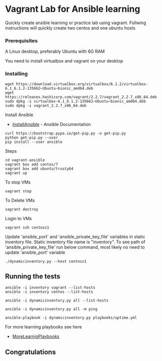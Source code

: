 # Vagrant Lab for Ansible learning

Quickly create ansible learning or practice lab using vagrant. 
Follwing instructions will quickly create two centos and one ubuntu hosts


### Prerequisites
A Linux desktop, preferably Ubuntu with 6G RAM

You need to install virtualbox and vagrant on your desktop


### Installing

```
wget https://download.virtualbox.org/virtualbox/6.1.2/virtualbox-6.1_6.1.2-135662~Ubuntu~bionic_amd64.deb
wget https://releases.hashicorp.com/vagrant/2.2.7/vagrant_2.2.7_x86_64.deb
sudo dpkg -i virtualbox-6.1_6.1.2-135662~Ubuntu~bionic_amd64.deb
sudo dpkg -i vagrant_2.2.7_x86_64.deb

```
Install Ansible

* [InstallAnsible](https://docs.ansible.com/ansible/latest/installation_guide/intro_installation.html) - Ansible Documentation


```
curl https://bootstrap.pypa.io/get-pip.py -o get-pip.py
python get-pip.py --user
pip install --user ansible

```

Steps

```
cd vagrant-ansible
vagrant box add centos/7
vagrant box add ubuntu/trusty64
vagrant up

```

To stop VMs
```
vagrant stop
```
To Delete VMs
```
vagrant destroy
```
Login to VMs

```
vagrant ssh centoss1
```
Update 'ansible_port' and 'ansible_private_key_file' variables in static inventory file. Static inventory file name is "inventory".
To see path of 'ansible_private_key_file' run below command, most likely no need to update 'ansible_port' variable

```
./dynamicinventory.py --host centoss1
```
## Running the tests

```
ansible -i inventory vagrant --list-hosts
ansible -i inventory centos --list-hosts

ansible -i dynamicinventory.py all --list-hosts

ansible -i dynamicinventory.py all -m ping

ansible-playbook -i dynamicinventory.py playbooks/uptime.yml
```
For more learning playbooks see here 

* [MoreLearnigPlaybooks](https://github.com/thakurmhn/content-ansible-playbooks/tree/master/Playbooks)

## Congratulations
